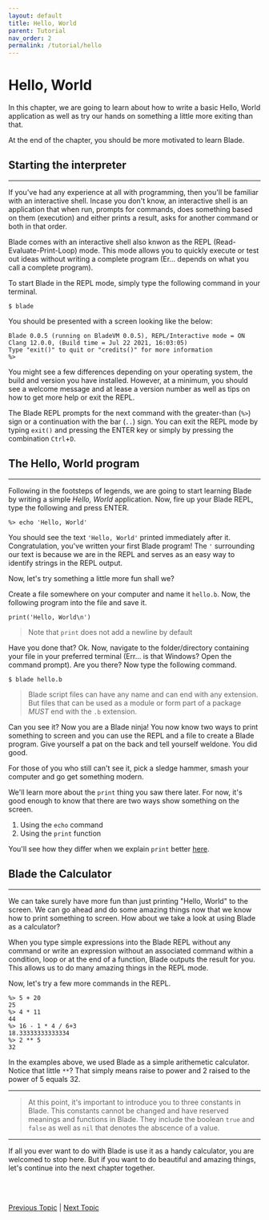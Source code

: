 ```yaml
---
layout: default
title: Hello, World
parent: Tutorial
nav_order: 2
permalink: /tutorial/hello
---
```


# Hello, World

In this chapter, we are going to learn about how to write a basic Hello, World application as well
as try our hands on something a little more exiting than that.

At the end of the chapter, you should be more motivated to learn Blade.


## Starting the interpreter
---

If you've had any experience at all with programming, then you'll be familiar with an interactive
shell. Incase you don't know, an interactive shell is an application that when run, prompts for
commands, does something based on them (execution) and either prints a
result, asks for another command or both in that order. 

Blade comes with an interactive shell also knwon as the REPL (Read-Evaluate-Print-Loop) mode. This
mode allows you to quickly execute or test out ideas without writing a complete program (Er... depends
on what you call a complete program).

To start Blade in the REPL mode, simply type the following command in your terminal.

```terminal
$ blade
```

You should be presented with a screen looking like the below:

```terminal
Blade 0.0.5 (running on BladeVM 0.0.5), REPL/Interactive mode = ON
Clang 12.0.0, (Build time = Jul 22 2021, 16:03:05)
Type "exit()" to quit or "credits()" for more information
%> 
```

You might see a few differences depending on your operating system, the build and version you have 
installed. However, at a minimum, you should see a welcome message and at lease a version number
as well as tips on how to get more help or exit the REPL.

The Blade REPL prompts for the next command with the greater-than (`%>`) sign or a continuation with
the bar (`..`) sign. You can exit the REPL mode by typing `exit()` and pressing the ENTER key or simply
by pressing the combination `Ctrl`+`D`.


## The Hello, World program
---

Following in the footsteps of legends, we are going to start learning Blade by writing a simple _Hello, World_
application. Now, fire up your Blade REPL, type the following and press ENTER.

```blade-repl
%> echo 'Hello, World'
```

You should see the text `'Hello, World'` printed immediately after it. Congratulation, you've written your first
Blade program! The `'` surrounding our text is because we are in the REPL and serves as an easy way to identify
strings in the REPL output.

Now, let's try something a little more fun shall we? 

Create a file somewhere on your computer and name it `hello.b`. Now, the following program into the file and 
save it. 

```blade
print('Hello, World\n')
```

> Note that `print` does not add a newline by default

Have you done that? Ok. Now, navigate to the folder/directory containing your file in 
your preferred terminal (Err... is that Windows? Open the command prompt). Are you there? Now type the 
following command.

```terminal
$ blade hello.b
```

> Blade script files can have any name and can end with any extension. But
> files that can be used as a module or form part of a package _MUST_ end with
> the `.b` extension.

Can you see it? Now you are a Blade ninja! You now know two ways to print something to screen and you can use 
the REPL and a file to create a Blade program. Give yourself a pat on the back and tell yourself weldone. You did good.

For those of you who still can't see it, pick a sledge hammer, smash your computer and go get something modern.

We'll learn more about the `print` thing you saw there later. For now, it's good enough to know that there are two ways show something on the screen. 

1. Using the `echo` command
2. Using the `print` function

You'll see how they differ when we explain `print` better [here](./builtin-functions).


## Blade the Calculator
---

We can take surely have more fun than just printing "Hello, World" to the screen. We can go 
ahead and do some amazing things now that we know how to print something to screen. How about 
we take a look at using Blade as a calculator?

When you type simple expressions into the Blade REPL without any command or write an expression 
without an associated command within a condition, loop or at the end of a function, Blade outputs 
the result for you. This allows us to do many amazing things in the REPL mode.

Now, let's try a few more commands in the REPL.

```blade-repl
%> 5 + 20
25
%> 4 * 11
44
%> 16 - 1 * 4 / 6+3
18.33333333333334
%> 2 ** 5
32
```

In the examples above, we used Blade as a simple arithemetic calculator. Notice that little `**`? That simply means
raise to power and 2 raised to the power of 5 equals 32.

---

> At this point, it's important to introduce you to three constants in Blade. This constants cannot be changed and
> have reserved meanings and functions in Blade. They include the boolean `true` and `false` as well as `nil` that 
> denotes the abscence of a value.

---

If all you ever want to do with Blade is use it as a handy calculator, you are welcomed to stop here. 
But if you want to do beautiful and amazing things, let's continue into the next chapter together.



<br><br>

[Previous Topic](./intro) | [Next Topic](./comments)
